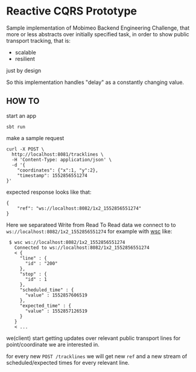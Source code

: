 # Reactive CQRS Prototype

Sample implementation of Mobimeo Backend Engineering Challenge, 
that more or less abstracts over initially specified task, in order to show public transport tracking, that is:
- scalable
- resilient

just by design 

So this implementation handles "delay" as a constantly changing value.  


## HOW TO
start an app
```
sbt run
```
make a sample request

```
curl -X POST \
  http://localhost:8081/tracklines \
  -H 'Content-Type: application/json' \
  -d '{
	"coordinates": {"x":1, "y":2},
	"timestamp": 1552856551274
}'
```

expected response looks like that:
```
{
    "ref": "ws://localhost:8082/1x2_1552856551274"
}
```


Here we separateed Write from Read
To Read data we connect to to `ws://localhost:8082/1x2_1552856551274` for example with [wsc](https://github.com/danielstjules/wsc)
like:
```
 $ wsc ws://localhost:8082/1x2_1552856551274
   Connected to ws://localhost:8082/1x2_1552856551274
   < {
     "line" : {
       "id" : "200"
     },
     "stop" : {
       "id" : 1
     },
     "scheduled_time" : {
       "value" : 1552857606519
     },
     "expected_time" : {
       "value" : 1552857126519
     }
   }
   < ...

```

we(client) start getting updates over relevant public transport lines for point/coordinate we are interested in.

for every new `POST /tracklines` we will get new `ref` and a new stream of scheduled/expected times for every relevant line.



